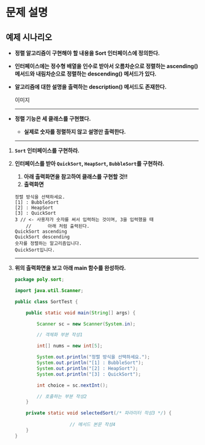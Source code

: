 # 문제 설명

## 예제 시나리오

- **정렬 알고리즘이 구현해야 할 내용을 Sort 인터페이스에 정의한다.**
- **인터페이스에는 정수형 배열을 인수로 받아서 오름차순으로 정렬하는 ascending() 메서드와 내림차순으로 정렬하는 descending() 메서드가 있다.**
- **알고리즘에 대한 설명을 출력하는 description() 메서드도 존재한다.**
    
    이미지
    
    ---
    
- **정렬 기능은 세 클래스를 구현했다.**
    - **실제로 숫자를 정렬하지 않고 설명만 출력한다.**
    
    ---
    
1. **`Sort` 인터페이스를 구현하라.**
2. **인터페이스를 받아 `QuickSort`, `HeapSort`, `BubbleSort`를 구현하라.**
    1. **아래 출력화면을 참고하여 클래스를 구현할 것!!**
    2. **출력화면**
    
    ```
    정렬 방식을 선택하세요.
    [1] : BubbleSort
    [2] : HeapSort
    [3] : QuickSort
    3 // <- 사용자가 숫자를 써서 입력하는 것이며, 3을 입력했을 때
    	//		아래 처럼 출력된다.
    QuickSort ascending
    QuickSort descending
    숫자를 정렬하는 알고리즘입니다.
    QuickSort입니다.
    ```
    
    ---
    
3. **위의 출력화면을 보고 아래 main 함수를 완성하라.**
    
    ```java
    package poly.sort;
    
    import java.util.Scanner;
    
    public class SortTest {
    
        public static void main(String[] args) {
    
            Scanner sc = new Scanner(System.in);
    
            // 객체화 부분 작성1
    
            int[] nums = new int[5];
    
            System.out.println("정렬 방식을 선택하세요.");
            System.out.println("[1] : BubbleSort");
            System.out.println("[2] : HeapSort");
            System.out.println("[3] : QuickSort");
    
            int choice = sc.nextInt();
    
            // 호출하는 부분 작성2
        }
    
        private static void selectedSort(/* 파라미터 작성3 */) {
            
                        // 메서드 본문 작성4
        }
    }
    
    ```
    
</aside>
